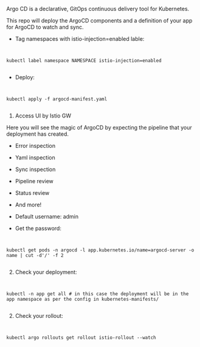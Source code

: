 Argo CD is a declarative, GitOps continuous delivery tool for Kubernetes.

This repo will deploy the ArgoCD components and a definition of your app for ArgoCD to watch and sync.

- Tag namespaces with istio-injection=enabled lable:

<pre><code>

kubectl label namespace NAMESPACE istio-injection=enabled

</code></pre>


- Deploy: 

<pre><code>

kubectl apply -f argocd-manifest.yaml

</code></pre>

1. Access UI by Istio GW

Here you will see the magic of ArgoCD by expecting the pipeline that your deployment has 
created. 

- Error inspection
- Yaml inspection
- Sync inspection
- Pipeline review
- Status review
- And more!

- Default username: admin
- Get the password: 

<pre><code>

kubectl get pods -n argocd -l app.kubernetes.io/name=argocd-server -o name | cut -d'/' -f 2

</code></pre>

2. Check your deployment: 

<pre><code>

kubectl -n app get all # in this case the deployment will be in the app namespace as per the config in kubernetes-manifests/

</code></pre>

2. Check your rollout: 

<pre><code>

kubectl argo rollouts get rollout istio-rollout --watch

</code></pre>
